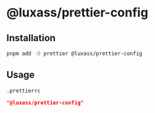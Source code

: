 # @luxass/prettier-config

## Installation

```bash
pnpm add -D prettier @luxass/prettier-config
```

## Usage

`.prettierrc`
```json
"@luxass/prettier-config"
```

